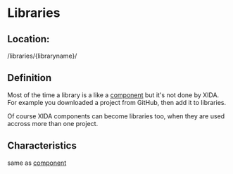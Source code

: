 # Libraries #

## Location: ##
/libraries/{libraryname}/

## Definition ##
Most of the time a library is a like a [component](Components.md) but it's not done by XIDA.
For example you downloaded a project from GitHub, then add it to libraries.

Of course XIDA components can become libraries too, when they are used accross more than one project.

## Characteristics ##
same as [component](Components.md)